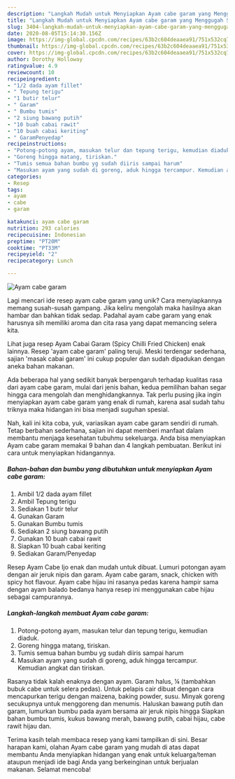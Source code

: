 ```yaml
---
description: "Langkah Mudah untuk Menyiapkan Ayam cabe garam yang Menggugah Selera"
title: "Langkah Mudah untuk Menyiapkan Ayam cabe garam yang Menggugah Selera"
slug: 3404-langkah-mudah-untuk-menyiapkan-ayam-cabe-garam-yang-menggugah-selera
date: 2020-08-05T15:14:30.156Z
image: https://img-global.cpcdn.com/recipes/63b2c604deaaea91/751x532cq70/ayam-cabe-garam-foto-resep-utama.jpg
thumbnail: https://img-global.cpcdn.com/recipes/63b2c604deaaea91/751x532cq70/ayam-cabe-garam-foto-resep-utama.jpg
cover: https://img-global.cpcdn.com/recipes/63b2c604deaaea91/751x532cq70/ayam-cabe-garam-foto-resep-utama.jpg
author: Dorothy Holloway
ratingvalue: 4.9
reviewcount: 10
recipeingredient:
- "1/2 dada ayam fillet"
- " Tepung terigu"
- "1 butir telur"
- " Garam"
- " Bumbu tumis"
- "2 siung bawang putih"
- "10 buah cabai rawit"
- "10 buah cabai keriting"
- " GaramPenyedap"
recipeinstructions:
- "Potong-potong ayam, masukan telur dan tepung terigu, kemudian diaduk."
- "Goreng hingga matang, tiriskan."
- "Tumis semua bahan bumbu yg sudah diiris sampai harum"
- "Masukan ayam yang sudah di goreng, aduk hingga tercampur. Kemudian angkat dan tiriskan."
categories:
- Resep
tags:
- ayam
- cabe
- garam

katakunci: ayam cabe garam 
nutrition: 293 calories
recipecuisine: Indonesian
preptime: "PT20M"
cooktime: "PT33M"
recipeyield: "2"
recipecategory: Lunch

---
```



![Ayam cabe garam](https://img-global.cpcdn.com/recipes/63b2c604deaaea91/751x532cq70/ayam-cabe-garam-foto-resep-utama.jpg)

Lagi mencari ide resep ayam cabe garam yang unik? Cara menyiapkannya memang susah-susah gampang. Jika keliru mengolah maka hasilnya akan hambar dan bahkan tidak sedap. Padahal ayam cabe garam yang enak harusnya sih memiliki aroma dan cita rasa yang dapat memancing selera kita.

Lihat juga resep Ayam Cabai Garam (Spicy Chilli Fried Chicken) enak lainnya. Resep &#39;ayam cabe garam&#39; paling teruji. Meski terdengar sederhana, sajian &#39;masak cabai garam&#39; ini cukup populer dan sudah dipadukan dengan aneka bahan makanan.

Ada beberapa hal yang sedikit banyak berpengaruh terhadap kualitas rasa dari ayam cabe garam, mulai dari jenis bahan, kedua pemilihan bahan segar hingga cara mengolah dan menghidangkannya. Tak perlu pusing jika ingin menyiapkan ayam cabe garam yang enak di rumah, karena asal sudah tahu triknya maka hidangan ini bisa menjadi suguhan spesial.


Nah, kali ini kita coba, yuk, variasikan ayam cabe garam sendiri di rumah. Tetap berbahan sederhana, sajian ini dapat memberi manfaat dalam membantu menjaga kesehatan tubuhmu sekeluarga. Anda bisa menyiapkan Ayam cabe garam memakai 9 bahan dan 4 langkah pembuatan. Berikut ini cara untuk menyiapkan hidangannya.

<!--inarticleads1-->

##### Bahan-bahan dan bumbu yang dibutuhkan untuk menyiapkan Ayam cabe garam:

1. Ambil 1/2 dada ayam fillet
1. Ambil  Tepung terigu
1. Sediakan 1 butir telur
1. Gunakan  Garam
1. Gunakan  Bumbu tumis
1. Sediakan 2 siung bawang putih
1. Gunakan 10 buah cabai rawit
1. Siapkan 10 buah cabai keriting
1. Sediakan  Garam/Penyedap


Resep Ayam Cabe Ijo enak dan mudah untuk dibuat. Lumuri potongan ayam dengan air jeruk nipis dan garam. Ayam cabe garam, snack, chicken with spicy hot flavour. Ayam cabe hijau ini rasanya pedas karena hampir sama dengan ayam balado bedanya hanya resep ini menggunakan cabe hijau sebagai campurannya. 

<!--inarticleads2-->

##### Langkah-langkah membuat Ayam cabe garam:

1. Potong-potong ayam, masukan telur dan tepung terigu, kemudian diaduk.
1. Goreng hingga matang, tiriskan.
1. Tumis semua bahan bumbu yg sudah diiris sampai harum
1. Masukan ayam yang sudah di goreng, aduk hingga tercampur. Kemudian angkat dan tiriskan.


Rasanya tidak kalah enaknya dengan ayam. Garam halus, ¼ (tambahkan bubuk cabe untuk selera pedas). Untuk pelapis cair dibuat dengan cara mencapurkan terigu dengan maizena, baking powder, susu. Minyak goreng secukupnya untuk menggoreng dan menumis. Haluskan bawang putih dan garam, lumurkan bumbu pada ayam bersama air jeruk nipis hingga Siapkan bahan bumbu tumis, kukus bawang merah, bawang putih, cabai hijau, cabe rawit hijau dan. 

Terima kasih telah membaca resep yang kami tampilkan di sini. Besar harapan kami, olahan Ayam cabe garam yang mudah di atas dapat membantu Anda menyiapkan hidangan yang enak untuk keluarga/teman ataupun menjadi ide bagi Anda yang berkeinginan untuk berjualan makanan. Selamat mencoba!
